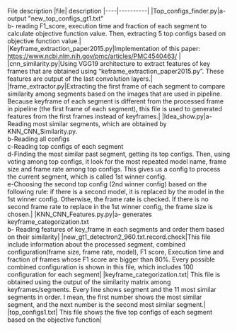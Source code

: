 
File description
|file| description
|----|----------|
|Top_configs_finder.py|a-output "new_top_configs_gt1.txt" <br> b- reading F1_score, execution time and fraction of each segment to calculate objective function value. Then, extracting 5 top configs based on objective function value.|
|Keyframe_extraction_paper2015.py|Implementation of this paper: https://www.ncbi.nlm.nih.gov/pmc/articles/PMC4540463/ |
|cnn_similarity.py|Using VGG19 architecture to extract features of key frames that are obtained using “keframe_extraction_paper2015.py”. These features are output of the last convolution layers.|
|frame_extractor.py|Extracting the first frame of each segment to compare similarity among segments based on the images that are used in pipeline. Because keyframe of each segment is different from the processed frame in pipeline (the first frame of each segment), this file is used to generated features from the first frames instead of keyframes.|
|Idea_show.py|a- Reading most similar segments, which are obtained by KNN_CNN_Similarity.py.<br>b-Reading all configs<br>c-Reading top configs of each segment<br>d-Finding the most similar past segment, getting its top configs. Then, using voting among top configs, it look for the most repeated model name, frame size and frame rate among top configs. This gives us a config to process the current segment, which is called 1st winner config.<br>e-Choosing the second top config (2nd winner config) based on the following rule: if there is a second model, it is replaced by the model in the 1st winner config. Otherwise, the frame rate is checked. If there is no second frame rate to replace in the 1st winner config, the frame size is chosen.|
|KNN_CNN_Features.py.py|a- generates keyframe_categorization.txt <br> b- Reading features of key_frame in each segments  and order them based on their similarity|
|new_gt1_detectron2_960.txt.record.check|This file include information about the processed segment, combined configuration(frame size, frame rate, model), F1 score, Execution time and fraction of frames whose F1 score are bigger than 80%. Every possible combined configuration is shown in this file, which includes 100 configuration for each segment|
|keyframe_categorization.txt| This file is obtained using the output of the similarity matrix among keyframes/segments. Every line shows segment and the 11 most similar segments in order. I mean, the first number shows the most similar segment, and the next number is the second most similar segment.|
|top_configs1.txt| This file shows the five top configs of each segment based on the objective function|
